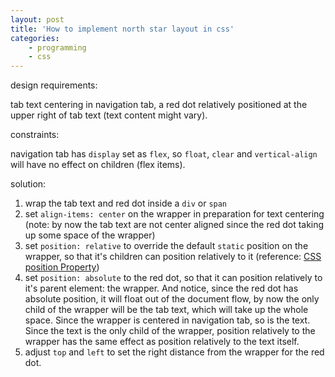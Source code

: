 ```yaml
---
layout: post
title: 'How to implement north star layout in css'
categories:
    - programming
    - css
---
```



design requirements:

tab text centering in navigation tab, a red dot relatively positioned at the upper right of tab text (text content might vary).



constraints:

navigation tab has `display` set as `flex`, so `float`, `clear` and `vertical-align` will have no effect on children (flex items).



solution:

1. wrap the tab text and red dot inside a `div` or `span`
2. set `align-items: center` on the wrapper in preparation for text centering (note: by now the tab text are not center aligned since the red dot taking up some space of the wrapper)
3. set `position: relative` to override the default `static` position on the wrapper, so that it's children can position relatively to it (reference: [CSS position Property](https://www.w3schools.com/cssref/pr_class_position.asp))
4. set `position: absolute` to the red dot, so that it can position relatively to it's parent element: the wrapper. And notice, since the red dot has absolute position, it will float out of the document flow, by now the only child of the wrapper will be the tab text, which will take up the whole space. Since the wrapper is centered in navigation tab, so is the text. Since the text is the only child of the wrapper, position relatively to the wrapper has the same effect as position relatively to the text itself.
5. adjust `top` and `left` to set the right distance from the wrapper for the red dot.

